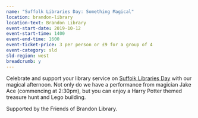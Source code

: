 ```yaml
---
name: "Suffolk Libraries Day: Something Magical"
location: brandon-library
location-text: Brandon Library
event-start-date: 2019-10-12
event-start-time: 1400
event-end-time: 1600
event-ticket-price: 3 per person or £9 for a group of 4
event-category: sld
sld-region: west
breadcrumb: y
---
```


Celebrate and support your library service on [Suffolk Libraries Day](/suffolk-libraries-day/) with our magical afternoon. Not only do we have a performance from magician Jake Ace (commencing at 2:30pm), but you can enjoy a Harry Potter themed treasure hunt and Lego building.

Supported by the Friends of Brandon Library.
